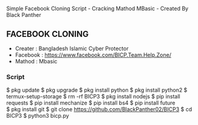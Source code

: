 # 
Simple Facebook Cloning Script - Cracking Mathod MBasic - Created By Black Panther 

## FACEBOOK CLONING
   - Creater : Bangladesh Islamic Cyber Protector
   - Facebook : https://www.facebook.com/BICP.Team.Help.Zone/
   - Mathod : Mbasic

### Script 
$ pkg update
$ pkg upgrade
$ pkg install python
$ pkg install python2
$ termux-setup-storage 
$ rm -rf BICP3
$ pkg install nodejs 
$ pip install requests
$ pip install mechanize
$ pip install bs4
$ pip install future      
$ pkg install git
$ git clone https://github.com/BlackPanther02/BICP3
$ cd BICP3
$ python3 bicp.py
